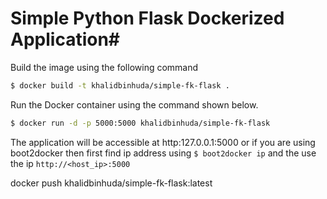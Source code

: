 # Simple Python Flask Dockerized Application#

Build the image using the following command

```bash
$ docker build -t khalidbinhuda/simple-fk-flask .
```

Run the Docker container using the command shown below.

```bash
$ docker run -d -p 5000:5000 khalidbinhuda/simple-fk-flask
```

The application will be accessible at http:127.0.0.1:5000 or if you are using boot2docker then first find ip address using `$ boot2docker ip` and the use the ip `http://<host_ip>:5000`

docker push khalidbinhuda/simple-fk-flask:latest
